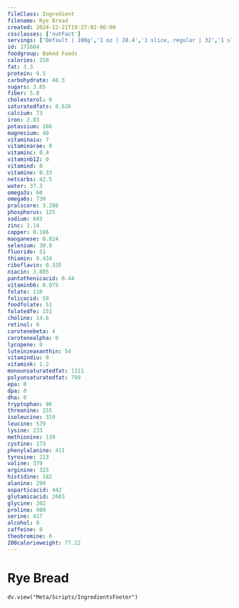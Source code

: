 ```yaml
---
fileClass: Ingredient
filename: Rye Bread
created: 2024-12-21T19:27:02-06:00
cssclasses: ['nutFact']
servings: ['Default | 100g','1 oz | 28.4','1 slice, regular | 32','1 slice, snack-size | 7','1 slice, thin | 25']
id: 172684
foodgroup: Baked Foods
calories: 259
fat: 3.3
protein: 8.5
carbohydrate: 48.3
sugars: 3.85
fiber: 5.8
cholesterol: 0
saturatedfats: 0.626
calcium: 73
iron: 2.83
potassium: 166
magnesium: 40
vitaminaiu: 7
vitaminarae: 0
vitaminc: 0.4
vitaminb12: 0
vitamind: 0
vitamine: 0.33
netcarbs: 42.5
water: 37.3
omega3s: 60
omega6s: 739
pralscore: 3.286
phosphorus: 125
sodium: 603
zinc: 1.14
copper: 0.186
manganese: 0.824
selenium: 30.9
fluoride: 51
thiamin: 0.434
riboflavin: 0.335
niacin: 3.805
pantothenicacid: 0.44
vitaminb6: 0.075
folate: 110
folicacid: 59
foodfolate: 51
folatedfe: 151
choline: 14.6
retinol: 0
carotenebeta: 4
carotenealpha: 0
lycopene: 0
luteinzeaxanthin: 54
vitamindiu: 0
vitamink: 1.2
monounsaturatedfat: 1311
polyunsaturatedfat: 799
epa: 0
dpa: 0
dha: 0
tryptophan: 96
threonine: 255
isoleucine: 319
leucine: 579
lysine: 233
methionine: 139
cystine: 173
phenylalanine: 411
tyrosine: 213
valine: 379
arginine: 325
histidine: 182
alanine: 299
asparticacid: 442
glutamicacid: 2603
glycine: 302
proline: 909
serine: 417
alcohol: 0
caffeine: 0
theobromine: 0
200calorieweight: 77.22
---
```


# Rye Bread

```dataviewjs
dv.view("Meta/Scripts/IngredientsFooter")
```